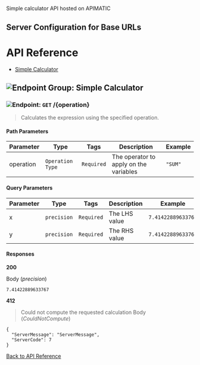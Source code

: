 # 

Simple calculator API hosted on APIMATIC



## Server Configuration for Base URLs







# <a name="api_reference"></a>API Reference

* [Simple Calculator](#simple_calculator)

## <a name="simple_calculator"></a>![Endpoint Group: ](https://apidocs.io/img/class.png "Simple Calculator") Simple Calculator


### <a name="calculate"></a>![Endpoint: ](https://apidocs.io/img/method.png "Calculate") `GET` /{operation}

> Calculates the expression using the specified operation.



#### Path Parameters
| Parameter | Type | Tags | Description | Example |
|-----------|------| ---- |-------------| ------- |
| operation | `Operation Type` |  ``` Required ```  | The operator to apply on the variables | `"SUM"` | 

#### Query Parameters
| Parameter | Type | Tags | Description | Example |
|-----------|------| ---- |-------------| ------- |
| x | `precision` |  ``` Required ```  | The LHS value | `7.41422889633767` | 
| y | `precision` |  ``` Required ```  | The RHS value | `7.41422889633767` | 

#### Responses
**200** 

Body (_precision_) 
```
7.41422889633767
```


**412** 

> Could not compute the requested calculation
Body (_CouldNotCompute_) 
```
{
  "ServerMessage": "ServerMessage",
  "ServerCode": 7
}
```


[Back to API Reference](#api_reference)

